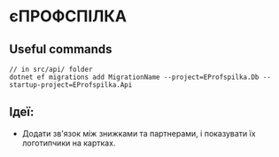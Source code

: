 # єПРОФСПІЛКА

## Useful commands

```
// in src/api/ folder
dotnet ef migrations add MigrationName --project=EProfspilka.Db --startup-project=EProfspilka.Api
```

## Ідеї:

- Додати зв'язок між знижками та партнерами, і показувати їх логотипчики на  картках.